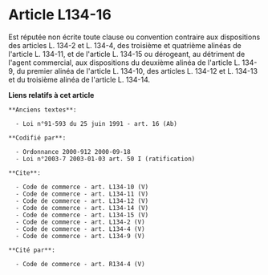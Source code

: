 # Article L134-16

Est réputée non écrite toute clause ou convention contraire aux dispositions des articles L. 134-2 et L. 134-4, des troisième
et quatrième alinéas de l'article L. 134-11, et de l'article L. 134-15 ou dérogeant, au détriment de l'agent commercial, aux
dispositions du deuxième alinéa de l'article L. 134-9, du premier alinéa de l'article L. 134-10, des articles L. 134-12 et L.
134-13 et du troisième alinéa de l'article L. 134-14.

**Liens relatifs à cet article**

	**Anciens textes**:

	  - Loi n°91-593 du 25 juin 1991 - art. 16 (Ab)

	**Codifié par**:

	  - Ordonnance 2000-912 2000-09-18
	  - Loi n°2003-7 2003-01-03 art. 50 I (ratification)

	**Cite**:

	  - Code de commerce - art. L134-10 (V)
	  - Code de commerce - art. L134-11 (V)
	  - Code de commerce - art. L134-12 (V)
	  - Code de commerce - art. L134-14 (V)
	  - Code de commerce - art. L134-15 (V)
	  - Code de commerce - art. L134-2 (V)
	  - Code de commerce - art. L134-4 (V)
	  - Code de commerce - art. L134-9 (V)

	**Cité par**:

	  - Code de commerce - art. R134-4 (V)
